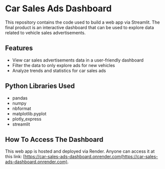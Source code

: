 # Car Sales Ads Dashboard

This repository contains the code used to build a web app via Streamlit. The final product is an interactive dashboard that can be used to explore data related to vehicle sales advertisements. 

## Features

- View car sales advertisements data in a user-friendly dashboard
- Filter the data to only explore ads for new vehicles
- Analyze trends and statistics for car sales ads

## Python Libraries Used

- pandas
- numpy
- nbformat
- matplotlib.pyplot
- plotly_express
- streamlit

## How To Access The Dashboard

This web app is hosted and deployed via Render. Anyone can access it at this link: [https://car-sales-ads-dashboard.onrender.com(https://car-sales-ads-dashboard.onrender.com). 

